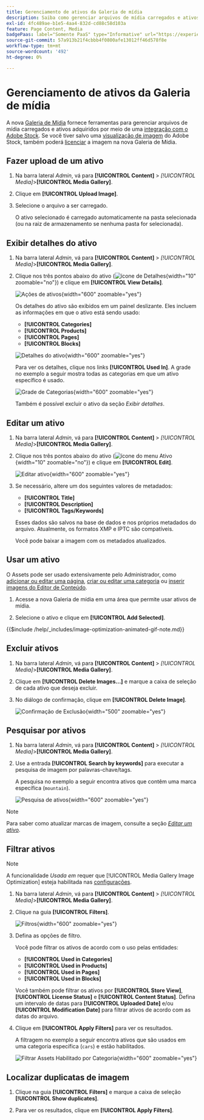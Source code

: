 ```yaml
---
title: Gerenciamento de ativos da Galeria de mídia
description: Saiba como gerenciar arquivos de mídia carregados e ativos adquiridos por meio de uma integração com o Adobe Stock.
exl-id: 4fc489ae-b1e5-4aa4-832d-cd88c58d103a
feature: Page Content, Media
badgePaas: label="Somente PaaS" type="Informative" url="https://experienceleague.adobe.com/en/docs/commerce/user-guides/product-solutions" tooltip="Aplica-se somente a projetos do Adobe Commerce na nuvem (infraestrutura do PaaS gerenciada pela Adobe) e a projetos locais."
source-git-commit: 57a913b21f4cbbb4f0800afe13012ff46d578f8e
workflow-type: tm+mt
source-wordcount: '492'
ht-degree: 0%

---
```


# Gerenciamento de ativos da Galeria de mídia

A nova [Galeria de Mídia](media-gallery.md) fornece ferramentas para gerenciar arquivos de mídia carregados e ativos adquiridos por meio de uma [integração com o Adobe Stock](adobe-stock.md). Se você tiver salvo uma [visualização de imagem](adobe-stock-save-preview.md) do Adobe Stock, também poderá [licenciar](adobe-stock-license-image.md) a imagem na nova Galeria de Mídia.

## Fazer upload de um ativo

1. Na barra lateral _Admin_, vá para **[!UICONTROL Content]** > _[!UICONTROL Media]_>**[!UICONTROL Media Gallery]**.

1. Clique em **[!UICONTROL Upload Image]**.

1. Selecione o arquivo a ser carregado.

   O ativo selecionado é carregado automaticamente na pasta selecionada (ou na raiz de armazenamento se nenhuma pasta for selecionada).

## Exibir detalhes do ativo

1. Na barra lateral _Admin_, vá para **[!UICONTROL Content]** > _[!UICONTROL Media]_>**[!UICONTROL Media Gallery]**.

1. Clique nos três pontos abaixo do ativo (![ícone de Detalhes](./assets/media-gallery-asset-menu-icon.png){width="10" zoomable="no"}) e clique em **[!UICONTROL View Details]**.

   ![Ações de ativos](./assets/media-gallery-asset-actions.png){width="600" zoomable="yes"}

   Os detalhes do ativo são exibidos em um painel deslizante. Eles incluem as informações em que o ativo está sendo usado:

   - **[!UICONTROL Categories]**
   - **[!UICONTROL Products]**
   - **[!UICONTROL Pages]**
   - **[!UICONTROL Blocks]**

   ![Detalhes do ativo](./assets/media-gallery-asset-details.png){width="600" zoomable="yes"}

   Para ver os detalhes, clique nos links **[!UICONTROL Used In]**. A grade no exemplo a seguir mostra todas as categorias em que um ativo específico é usado.

   ![Grade de Categorias](./assets/media-gallery-asset-categories.png){width="600" zoomable="yes"}

   Também é possível excluir o ativo da seção _Exibir detalhes_.

## Editar um ativo

1. Na barra lateral _Admin_, vá para **[!UICONTROL Content]** > _[!UICONTROL Media]_>**[!UICONTROL Media Gallery]**.

1. Clique nos três pontos abaixo do ativo (![ícone do menu Ativo](./assets/media-gallery-asset-menu-icon.png){width="10" zoomable="no"}) e clique em **[!UICONTROL Edit]**.

   ![Editar ativo](./assets/media-gallery-edit-asset.png){width="600" zoomable="yes"}

1. Se necessário, altere um dos seguintes valores de metadados:

   - **[!UICONTROL Title]**
   - **[!UICONTROL Description]**
   - **[!UICONTROL Tags/Keywords]**

   Esses dados são salvos na base de dados e nos próprios metadados do arquivo. Atualmente, os formatos XMP e IPTC são compatíveis.

   Você pode baixar a imagem com os metadados atualizados.

## Usar um ativo

O Assets pode ser usado extensivamente pelo Administrador, como [adicionar ou editar uma página](page-add.md), [criar ou editar uma categoria](../catalog/category-create.md) ou [inserir imagens do Editor de Conteúdo](editor-insert-image.md).

1. Acesse a nova Galeria de mídia em uma área que permite usar ativos de mídia.

1. Selecione o ativo e clique em **[!UICONTROL Add Selected]**.

{{$include /help/_includes/image-optimization-animated-gif-note.md}}

## Excluir ativos

1. Na barra lateral _Admin_, vá para **[!UICONTROL Content]** > _[!UICONTROL Media]_>**[!UICONTROL Media Gallery]**.

1. Clique em **[!UICONTROL Delete Images...]** e marque a caixa de seleção de cada ativo que deseja excluir.

1. No diálogo de confirmação, clique em **[!UICONTROL Delete Image]**.

   ![Confirmação de Exclusão](./assets/media-gallery-bulk-delete-confirm.png){width="500" zoomable="yes"}

## Pesquisar por ativos

1. Na barra lateral _Admin_, vá para **[!UICONTROL Content]** > _[!UICONTROL Media]_>**[!UICONTROL Media Gallery]**.

1. Use a entrada **[!UICONTROL Search by keywords]** para executar a pesquisa de imagem por palavras-chave/tags.

   A pesquisa no exemplo a seguir encontra ativos que contêm uma marca específica (`mountain`).

   ![Pesquisa de ativos](./assets/media-gallery-asset-search.png){width="600" zoomable="yes"}

>[!NOTE]
>
>Para saber como atualizar marcas de imagem, consulte a seção _[Editar um ativo](#edit-an-asset)_.

## Filtrar ativos

>[!NOTE]
>
>A funcionalidade _Usada em_ requer que [!UICONTROL Media Gallery Image Optimization] esteja habilitada nas [configurações](media-gallery-image-optimization.md).

1. Na barra lateral _Admin_, vá para **[!UICONTROL Content]** > _[!UICONTROL Media]_>**[!UICONTROL Media Gallery]**.

1. Clique na guia **[!UICONTROL Filters]**.

   ![Filtros](./assets/media-gallery-filters.png){width="600" zoomable="yes"}

1. Defina as opções de filtro.

   Você pode filtrar os ativos de acordo com o uso pelas entidades:

   - **[!UICONTROL Used in Categories]**
   - **[!UICONTROL Used in Products]**
   - **[!UICONTROL Used in Pages]**
   - **[!UICONTROL Used in Blocks]**

   Você também pode filtrar os ativos por **[!UICONTROL Store View]**, **[!UICONTROL License Status]** e **[!UICONTROL Content Status]**. Defina um intervalo de datas para **[!UICONTROL Uploaded Date]** e/ou **[!UICONTROL Modification Date]** para filtrar ativos de acordo com as datas do arquivo.

1. Clique em **[!UICONTROL Apply Filters]** para ver os resultados.

   A filtragem no exemplo a seguir encontra ativos que são usados em uma categoria específica (`cars`) e estão habilitados.

   ![Filtrar Assets Habilitado por Categoria](./assets/media-gallery-filter-by-category.png){width="600" zoomable="yes"}

## Localizar duplicatas de imagem

1. Clique na guia **[!UICONTROL Filters]** e marque a caixa de seleção **[!UICONTROL Show duplicates]**.

1. Para ver os resultados, clique em **[!UICONTROL Apply Filters]**.
